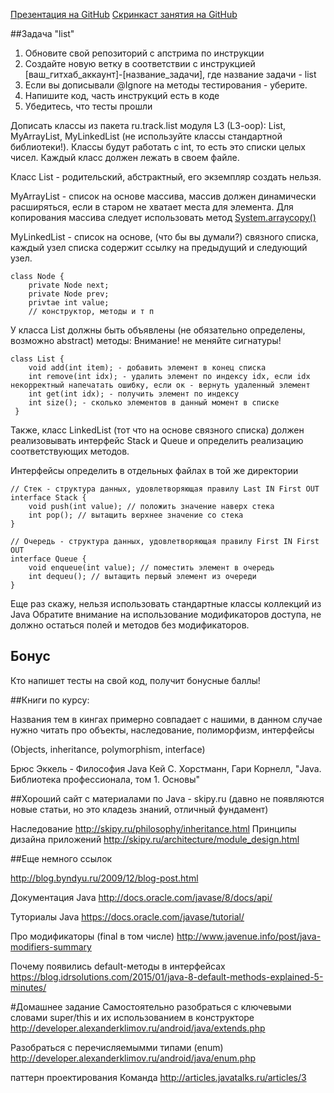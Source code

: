 



[Презентация на GitHub](https://raw.githubusercontent.com/darkwrat/track17-autumn/stuff/L3.pdf)
[Скринкаст занятия на GitHub](https://raw.githubusercontent.com/darkwrat/track17-autumn/stuff/xxx.mp4)

##Задача "list"

1) Обновите свой репозиторий с апстрима по инструкции
2) Создайте новую ветку в соответствии с инструкцией [ваш_гитхаб_аккаунт]-[название_задачи], где название задачи - list
3) Если вы дописывали @Ignore на методы тестирования - уберите.
4) Напишите код, часть инструкций есть в коде
5) Убедитесь, что тесты  прошли 


Дописать классы из пакета ru.track.list модуля L3 (L3-oop): List, MyArrayList, MyLinkedList (не используйте классы стандартной библиотеки!).
Классы будут работать с int, то есть это списки целых чисел.
Каждый класс должен лежать в своем файле.

Класс List - родительский, абстрактный, его экземпляр создать нельзя.

MyArrayList - список на основе массива, массив должен динамически расширяться, если в старом не хватает места для элемента. Для
копирования массива следует использовать метод [System.arraycopy()](https://docs.oracle.com/javase/8/docs/api/java/lang/System.html#arraycopy-java.lang.Object-int-java.lang.Object-int-int-)

MyLinkedList - список на основе, (что бы вы думали?) связного списка, каждый узел списка содержит ссылку на предыдущий и следующий узел.

```
class Node {
    private Node next;
    private Node prev;
    privtae int value;
    // конструктор, методы и т п
```

У класса List должны быть объявлены (не обязательно определены, возможно abstract) методы:
Внимание! не меняйте сигнатуры!

```
class List {
    void add(int item); - добавить элемент в конец списка
    int remove(int idx); - удалить элемент по индексу idx, если idx некорректный напечатать ошибку, если ок - вернуть удаленный элемент
    int get(int idx); - получить элемент по индексу
    int size(); - сколько элементов в данный момент в списке
 }
```

Также, класс LinkedList (тот что на основе связного списка) должен реализовывать интерфейс Stack и Queue и определить реализацию соответствующих методов.

Интерфейсы определить в отдельных файлах в той же директории

```
// Стек - структура данных, удовлетворяющая правилу Last IN First OUT
interface Stack {
    void push(int value); // положить значение наверх стека
    int pop(); // вытащить верхнее значение со стека
}

// Очередь - структура данных, удовлетворяющая правилу First IN First OUT
interface Queue {
    void enqueue(int value); // поместить элемент в очередь
    int dequeu(); // вытащить первый элемент из очереди
}

```




Еще раз скажу, нельзя использовать стандартные классы коллекций из Java
Обратите внимание на использование модификаторов доступа, не должно остаться полей и методов без модификаторов.

## Бонус

Кто напишет тесты на свой код, получит бонусные баллы!

##Книги по курсу: 

Названия тем в кингах примерно совпадает с нашими, в данном случае нужно читать про объекты, наследование, полиморфизм, интерфейсы

(Objects, inheritance, polymorphism, interface)

Брюс Эккель - Философия Java
Кей С. Хорстманн, Гари Корнелл, "Java. Библиотека профессионала, том 1. Основы"


##Хороший сайт с материалами по Java - skipy.ru (давно не появляются новые статьи, но это кладезь знаний, отличный фундамент)

Наследование http://skipy.ru/philosophy/inheritance.html
Принципы дизайна приложений http://skipy.ru/architecture/module_design.html

##Еще немного ссылок

http://blog.byndyu.ru/2009/12/blog-post.html

Документация Java http://docs.oracle.com/javase/8/docs/api/

Туториалы Java https://docs.oracle.com/javase/tutorial/


Про модификаторы (final в том числе) http://www.javenue.info/post/java-modifiers-summary

Почему появились default-методы в интерфейсах https://blog.idrsolutions.com/2015/01/java-8-default-methods-explained-5-minutes/

#Домашнее задание
Самостоятельно разобраться с ключевыми словами super/this и их использованием в конструкторе
http://developer.alexanderklimov.ru/android/java/extends.php

Разобраться с перечисляемымми типами (enum)
http://developer.alexanderklimov.ru/android/java/enum.php

паттерн проектирования Команда
http://articles.javatalks.ru/articles/3






     
